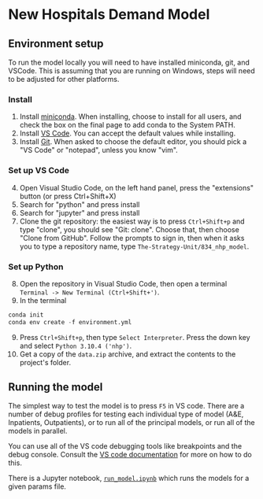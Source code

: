 # New Hospitals Demand Model

## Environment setup

To run the model locally you will need to have installed miniconda, git, and VSCode. This is assuming that you are running on Windows, steps will need to be adjusted for other platforms.

### Install

1. Install [miniconda](https://conda.io/projects/conda/en/latest/user-guide/install/windows.html). When installing, choose to install for all users, and check the box on the final page to add conda to the System PATH.
2. Install [VS Code](https://code.visualstudio.com/). You can accept the default values while installing.
3. Install [Git](https://git-scm.com/downloads). When asked to choose the default editor, you should pick a "VS Code" or "notepad", unless you know "vim".

### Set up VS Code

4. Open Visual Studio Code, on the left hand panel, press the "extensions" button (or press Ctrl+Shift+X)
5. Search for "python" and press install
6. Search for "jupyter" and press install
7. Clone the git repository: the easiest way is to press `Ctrl+Shift+p` and type "clone", you should see "Git: clone". Choose that, then choose "Clone from GitHub". Follow the prompts to sign in, then when it asks you to type a repository name, type `The-Strategy-Unit/834_nhp_model`.

### Set up Python

8. Open the repository in Visual Studio Code, then open a terminal `Terminal -> New Terminal (Ctrl+Shift+')`.
9. In the terminal
  ``` py
  conda init
  conda env create -f environment.yml
  ```
9. Press `Ctrl+Shift+p`, then type `Select Interpreter`. Press the down key and select `Python 3.10.4 ('nhp')`.
10. Get a copy of the `data.zip` archive, and extract the contents to the project's folder.

## Running the model

The simplest way to test the model is to press `F5` in VS code. There are a number of debug profiles for testing each individual type of model (A&E, Inpatients, Outpatients), or to run all of the principal models, or run all of the models in parallel.

You can use all of the VS code debugging tools like breakpoints and the debug console. Consult the [VS code documentation](https://code.visualstudio.com/docs/python/debugging) for more on how to do this.

There is a Jupyter notebook, [`run_model.ipynb`](run_model.ipynb) which runs the models for a given params file.
